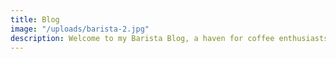 ```yaml
---
title: Blog
image: "/uploads/barista-2.jpg"
description: Welcome to my Barista Blog, a haven for coffee enthusiasts and aspiring baristas alike. Here, we delve deep into the world of coffee, exploring everything from the origins of the finest beans to the latest brewing techniques and trends. Join me as I share my journey, tips, and insights into the art and science of coffee making. Whether you're looking to perfect your espresso shot, master latte art, or discover new coffee recipes, this blog offers a blend of expert advice, personal stories, and a genuine passion for all things coffee. Grab your favorite brew, and let's embark on this aromatic adventure together!
---
```

